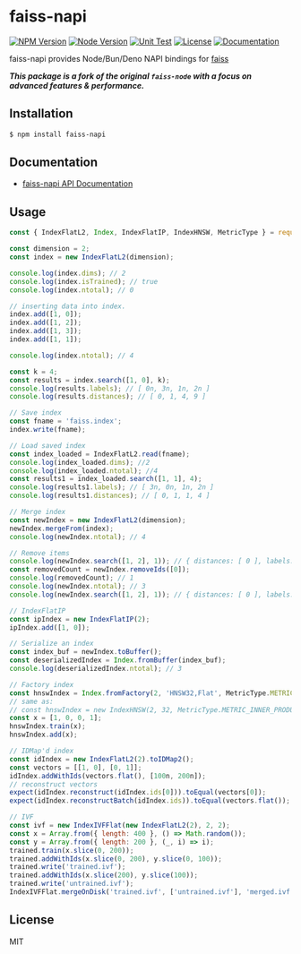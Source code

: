 # faiss-napi
[![NPM Version](https://img.shields.io/npm/v/faiss-napi?logo=npm)](https://www.npmjs.com/package/faiss-napi)
[![Node Version](https://img.shields.io/node/v/faiss-napi)](https://github.com/asilvas/faiss-node)
[![Unit Test](https://github.com/ewfian/faiss-node/actions/workflows/unit_test.yml/badge.svg)](https://github.com/asilvas/faiss-node/actions/workflows/unit_test.yml)
[![License](https://img.shields.io/github/license/asilvas/faiss-node)](https://github.com/asilvas/faiss-node)
[![Documentation](https://img.shields.io/badge/api-reference-blue.svg)](https://asilvas.github.io/faiss-node/)


faiss-napi provides Node/Bun/Deno NAPI bindings for [faiss](https://github.com/facebookresearch/faiss)

_**This package is a fork of the original `faiss-node` with a focus on advanced features & performance.**_


## Installation

```sh
$ npm install faiss-napi
```

## Documentation

* [faiss-napi API Documentation](https://asilvas.github.io/faiss-node/)

## Usage

```javascript
const { IndexFlatL2, Index, IndexFlatIP, IndexHNSW, MetricType } = require('faiss-napi');

const dimension = 2;
const index = new IndexFlatL2(dimension);

console.log(index.dims); // 2
console.log(index.isTrained); // true
console.log(index.ntotal); // 0

// inserting data into index.
index.add([1, 0]);
index.add([1, 2]);
index.add([1, 3]);
index.add([1, 1]);

console.log(index.ntotal); // 4

const k = 4;
const results = index.search([1, 0], k);
console.log(results.labels); // [ 0n, 3n, 1n, 2n ]
console.log(results.distances); // [ 0, 1, 4, 9 ]

// Save index
const fname = 'faiss.index';
index.write(fname);

// Load saved index
const index_loaded = IndexFlatL2.read(fname);
console.log(index_loaded.dims); //2
console.log(index_loaded.ntotal); //4
const results1 = index_loaded.search([1, 1], 4);
console.log(results1.labels); // [ 3n, 0n, 1n, 2n ]
console.log(results1.distances); // [ 0, 1, 1, 4 ]

// Merge index
const newIndex = new IndexFlatL2(dimension);
newIndex.mergeFrom(index);
console.log(newIndex.ntotal); // 4

// Remove items
console.log(newIndex.search([1, 2], 1)); // { distances: [ 0 ], labels: [ 1n ] }
const removedCount = newIndex.removeIds([0]);
console.log(removedCount); // 1
console.log(newIndex.ntotal); // 3
console.log(newIndex.search([1, 2], 1)); // { distances: [ 0 ], labels: [ 0n ] }

// IndexFlatIP
const ipIndex = new IndexFlatIP(2);
ipIndex.add([1, 0]);

// Serialize an index
const index_buf = newIndex.toBuffer();
const deserializedIndex = Index.fromBuffer(index_buf);
console.log(deserializedIndex.ntotal); // 3

// Factory index
const hnswIndex = Index.fromFactory(2, 'HNSW32,Flat', MetricType.METRIC_INNER_PRODUCT);
// same as:
// const hnswIndex = new IndexHNSW(2, 32, MetricType.METRIC_INNER_PRODUCT)
const x = [1, 0, 0, 1];
hnswIndex.train(x);
hnswIndex.add(x);

// IDMap'd index
const idIndex = new IndexFlatL2(2).toIDMap2();
const vectors = [[1, 0], [0, 1]];
idIndex.addWithIds(vectors.flat(), [100n, 200n]);
// reconstruct vectors
expect(idIndex.reconstruct(idIndex.ids[0])).toEqual(vectors[0]);
expect(idIndex.reconstructBatch(idIndex.ids)).toEqual(vectors.flat());

// IVF
const ivf = new IndexIVFFlat(new IndexFlatL2(2), 2, 2);
const x = Array.from({ length: 400 }, () => Math.random());
const y = Array.from({ length: 200 }, (_, i) => i);
trained.train(x.slice(0, 200));
trained.addWithIds(x.slice(0, 200), y.slice(0, 100));
trained.write('trained.ivf');
trained.addWithIds(x.slice(200), y.slice(100));
trained.write('untrained.ivf');
IndexIVFFlat.mergeOnDisk('trained.ivf', ['untrained.ivf'], 'merged.ivf');
```

## License

MIT